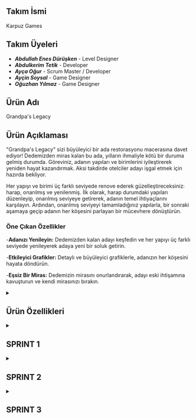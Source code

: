 ## Takım İsmi
Karpuz Games
## Takım Üyeleri
- _**Abdullah Enes Dürüşken**_ - Level Designer
- _**Abdulkerim Tetik**_ - Developer
- _**Ayça Oğur**_ - Scrum Master / Developer
- _**Ayçin Soysal**_ - Game Designer
- _**Oğuzhan Yılmaz**_ - Game Designer
## Ürün Adı
Grandpa's Legacy
## Ürün Açıklaması
"Grandpa's Legacy" sizi büyüleyici bir ada restorasyonu macerasına davet ediyor! Dedemizden miras kalan bu ada, yılların ihmaliyle kötü bir duruma gelmiş durumda. Göreviniz, adanın yapıları ve birimlerini iyileştirerek yeniden hayat kazandırmak. Aksi takdirde otelciler adayı işgal etmek için hazırda bekliyor.

Her yapıyı ve birimi üç farklı seviyede renove ederek güzelleştireceksiniz: harap, onarılmış ve yenilenmiş. İlk olarak, harap durumdaki yapıları düzenleyip, onarılmış seviyeye getirerek, adanın temel ihtiyaçlarını karşılayın. Ardından, onarılmış seviyeyi tamamladığınız yapılarla, bir sonraki aşamaya geçip adanın her köşesini parlayan bir mücevhere dönüştürün. 
### Öne Çıkan Özellikler
-**Adanızı Yenileyin:** Dedemizden kalan adayı keşfedin ve her yapıyı üç farklı seviyede yenileyerek adaya yeni bir soluk getirin.

-**Etkileyici Grafikler:** Detaylı ve büyüleyici grafiklerle, adanızın her köşesini hayata döndürün.

-**Eşsiz Bir Miras:** Dedemizin mirasını onurlandırarak, adayı eski ihtişamına kavuşturun ve kendi mirasınızı bırakın.
<details>
<summary><h2><strong>Ürün Özellikleri</strong></h2></summary>
<p>
<h2>Genel Özellikler</h2>
  
- 3D
- Single Player
- Simülatör & Macera & Restorasyon
- Sistem PC Windows

<h2>Hedef Kitle</h2>

- Günlük streslerden uzaklaşmak isteyenler,
- Tek oyunculu oyun oynamak isteyenler,
- Rahatlamak ve dinlenmek için vakit geçirmek isteyenler,
- Sanat, zanaat, tasarım, dekorasyon, doğa ile ilgilenenler,
- Estetik, yaratıcılık, düzen kurmanın tatmin duygusunu arayanlar,
- Başarı hissi ve tamamlama duygusu yaşamak isteyenler,
- Yeni bir tarz oyun denemek isteyenler bu oyunu oynayabilir.

<h2>Ürün Backlog URL</h2>
- Ürün backlog linkine ulaşmak için > <a href="https://trello.com/b/UKc12Mif/u1-bootcamp" target="_blank">U1 Backlog</a>.
<h2>Ürün Tasarım Dokümanı</h2>
- Ürün tasarım belgesine (GDD) ulaşmak için > <a href="https://imgur.com/gallery/gdd-gAORyb3" target="_blank">GDD</a>.

</p>
</details>

<details>
<summary><h2><strong>SPRINT 1</strong></h2></summary>
<p>

<details>
<summary><h2><strong>Sprint 1 Burndown Chart</strong></h2></summary>
<p>
  
![BurnDown](https://github.com/oguzhanyl/OUABootcamp24/blob/main/BootcampFiles/burndown.png)
![Tasks](https://github.com/oguzhanyl/OUABootcamp24/blob/main/BootcampFiles/tasks.png)

</p>
</details>
  
- **Sprint 1 için tamamlanması öngörülen puan:** 25
- **Puan Sistemi:** Proje için toplam 100 puan öngörülmüş olup, 1.sprint için denk gelen üniversite final haftası ve ulusal bayram sebebiyle puan düşük tutulmuştur.
- **Daily Scrum:** Kısa görüşmeler ve kararlar Whatsapp üzerinden, toplantılar Discord üzerinden gerçekleştirilmiştir. Ekran görüntülerine ulaşmak için > <a href="https://imgur.com/a/sprint-1-daily-scrums-PM3fkCL" target="_blank">Daily Scrum</a>
- **Sprint Board Güncellemeler ve Oyun Görselleri:**
- ![Trello Board1](https://github.com/oguzhanyl/OUABootcamp24/blob/main/BootcampFiles/1.png)
- ![Oyun Gorsel1](https://github.com/oguzhanyl/OUABootcamp24/blob/main/BootcampFiles/2.jpeg)
- ![Trello Board Update](https://github.com/oguzhanyl/OUABootcamp24/blob/main/BootcampFiles/3.png)
- ![Oyun Gorsel1](https://github.com/oguzhanyl/OUABootcamp24/blob/main/BootcampFiles/4.jpeg)
- ![Oyun Gorsel1](https://github.com/oguzhanyl/OUABootcamp24/blob/main/BootcampFiles/5.jpeg)
- ![UIStart Screen](https://github.com/oguzhanyl/OUABootcamp24/blob/main/BootcampFiles/ui1.png)
- ![UIOptions Screen](https://github.com/oguzhanyl/OUABootcamp24/blob/main/BootcampFiles/ui2.png)
- ![UIEnd Screen](https://github.com/oguzhanyl/OUABootcamp24/blob/main/BootcampFiles/ui3.png)
  
- **Sprint Review:**
   - Sprint için hedeflenen tüm görevler tamamlanmış olup bir sonraki sprint işleri detaylandırılmıştır.
   - High poly olmasına karar verilen oyunun 3d asset içeriklerinin zenginleşmesi ve adanın masterplanının tasarlanması kararı alınmıştır.
   - Kodlama için basit ve opsiyonel (zor) seçenekler belirlenmiş olup projenin gidişatına göre ekleme yapılmasına karar verilmiştir.
   - 2.sprint için görev ve zaman planlaması yapılmıştır. 

_**Sprint Review Katılımcıları:**_ Abdullah Enes Dürüşken, Abdülkerim Tetik, Ayça Oğur, Ayçin Soysal, Oğuzhan Yılmaz

- **Sprint Retrospective:**
   - Keyifli ve iş paylaşımının güzel olduğu bir sprint geçirildiğine karar verildi.
   - Ekibin çalışma programı sebebiyle bir araya gelme problemi üzerine konuşulup çözüme kavuşturuldu. Oyunun ana hatlarının belirlenmesi sebebiyle toplu görüşmelerin sıklığı azaltıldı.
   - Bir konuda karar verme üzerine daha hızlı aksiyon alma hedefi belirlendi.
   - Planlı ve net bir zaman dilimi içerisinde çalışmanın motive edici ve ilerleyici olması konusunda hemfikir olundu.
   - Rolumüzde neyi daha iyi yapabilirdik değerlendirmesi > Abdullah, sahne tasarımı küplerle prototip şekilde hazırlanmış olsaydı ilerleme hızlanabilirdi. Abdülkerim, kodlama daha detaylı incelenebilirdi. Ayça, proje yönetimi daha planlı ve hızlı karar vererek ilerlenebilirdi. Ayçin, tasarım üzerine detaylı çalışılabilirdi. Oğuzhan, UI tasarımın iyi gittiği yönünde geri bildirim verildi. 

</p>
</details>

<details>
<summary><h2><strong>SPRINT 2</strong></h2></summary>
<p>

<details>
<summary><h2><strong>Sprint 2 Burndown Chart</strong></h2></summary>
<p>
  
- ![Burndown Chart](https://github.com/oguzhanyl/OUABootcamp24/blob/main/BootcampFiles/Sprint2/WhatsApp%20Image%202024-07-21%20at%2013.19.54_9635ef51.jpg)
- ![Mission Table](https://github.com/oguzhanyl/OUABootcamp24/blob/main/BootcampFiles/Sprint2/WhatsApp%20Image%202024-07-21%20at%2013.19.55_0a49c578.jpg)

</p>
</details>

- **Sprint 2 için tamamlanması öngörülen puan:** 60
- **Puan Sistemi:** Projenin ana mekaniğinin 2.Sprint'te tamamlanması kararlaştırılmıştır. Bu sebeple toplam 100 puanlık sprintin büyük payı buraya ayrılmıştır. Görevlerin puanları, tamamlanacak iş saati hesap edilerek belirlenmiştir. 
- **Daily Scrum:** Kısa görüşmeler ve kararlar Whatsapp üzerinden, toplantılar Discord üzerinden gerçekleştirilmiştir. Ekran görüntülerine ulaşmak için > <a href="https://imgur.com/a/sprint-2-daily-scrums-eLAFPvT">Daily Scrum</a>
- **Sprint Board Güncellemeler ve Oyun Görselleri:**
- ![Trello Board1](https://github.com/oguzhanyl/OUABootcamp24/blob/main/BootcampFiles/Sprint2/WhatsApp%20Image%202024-07-21%20at%2013.19.54_3bacba60.jpg)
- ![Asana Board2](https://github.com/oguzhanyl/OUABootcamp24/blob/main/BootcampFiles/Sprint2/WhatsApp%20Image%202024-07-21%20at%2013.19.54_5368604a.jpg)
- ![Trello Board2](https://github.com/oguzhanyl/OUABootcamp24/blob/main/BootcampFiles/Sprint2/WhatsApp%20Image%202024-07-21%20at%2013.19.54_7df7ec98.jpg)
- ![Game Inside1](https://github.com/oguzhanyl/OUABootcamp24/blob/main/BootcampFiles/Sprint2/game1.jpg)
- ![Main UI](https://github.com/oguzhanyl/OUABootcamp24/blob/main/BootcampFiles/Sprint2/ui1.png)
- ![Trello Board3](https://github.com/oguzhanyl/OUABootcamp24/blob/main/BootcampFiles/Sprint2/WhatsApp%20Image%202024-07-21%20at%2013.19.54_9d1fe272.jpg)
- ![Game Inside2](https://github.com/oguzhanyl/OUABootcamp24/blob/main/BootcampFiles/Sprint2/game2.jpg)
- ![Game Inside3](https://github.com/oguzhanyl/OUABootcamp24/blob/main/BootcampFiles/Sprint2/game3.jpg)
- ![Options UI](https://github.com/oguzhanyl/OUABootcamp24/blob/main/BootcampFiles/Sprint2/ui2.png)
- ![Trello Board4](https://github.com/oguzhanyl/OUABootcamp24/blob/main/BootcampFiles/Sprint2/WhatsApp%20Image%202024-07-21%20at%2013.19.54_af48d549.jpg)
- ![Asana Board1](https://github.com/oguzhanyl/OUABootcamp24/blob/main/BootcampFiles/Sprint2/WhatsApp%20Image%202024-07-21%20at%2013.19.54_017cee97.jpg)

- **Sprint Review:**
  - 2.Sprint için öngörülen görevler tamamlanmıştır. Proje, birleştirilme aşamasına geçilmiştir.
  - Belirlenen tarihte proje hazırlanmış olursa ekstra puan içerikleri incelenecektir.
  - 3.Sprint için verilen kararlar: Projenin ekip üyeleri arasında dolaşıp eklemelerin tamamlanması ve birleştirilmesi, ekstra içeriklerin eklenmesi, video çıktısının hazırlanması
  - Oyun giriş sahnesinin hazırlanması için metin ve görsel içeriğin oluşturulmasına karar verilmiştir.
  - Sprint Review Katılımcıları: Abdullah Enes Dürüşken, Abdülkerim Tetik, Ayça Oğur, Ayçin Soysal, Oğuzhan Yılmaz
 
_**Sprint Review Katılımcıları:**_ Abdullah Enes Dürüşken, Abdülkerim Tetik, Ayça Oğur, Ayçin Soysal, Oğuzhan Yılmaz

</p>
</details>

<details>
<summary><h2><strong>SPRINT 3</strong></h2></summary>
<p>

<details>
<summary><h2><strong>Sprint 3 Burndown Chart</strong></h2></summary>
<p>
  
![BurnDown](https://github.com/oguzhanyl/OUABootcamp24/blob/main/BootcampFiles/Sprint3/burndown3-01.jpg)
![Tasks]()

</p>
</details>
  
- **Sprint 3 için tamamlanması öngörülen puan:** 15
- **Puan Sistemi:** Projenin son aşaması, bugların çözülmesi ve projenin birleştirilmesi olarak planlandığından görev sayısı düşük olup puan az tutulmuştur. Görevlerin puanları, tamamlanacak iş saati hesap edilerek belirlenmiştir. 
- **Daily Scrum:** Kısa görüşmeler ve kararlar Whatsapp üzerinden, toplantılar Discord üzerinden gerçekleştirilmiştir. Ekran görüntülerine ulaşmak için > <a href="https://imgur.com/gallery/sprint-3-daily-scrums-YpY0XZ1" target="_blank">Daily Scrum</a>
- **Sprint Board Güncellemeler ve Oyun Görselleri:**
- ![Trello Board1](https://github.com/oguzhanyl/OUABootcamp24/blob/main/BootcampFiles/Sprint3/t1.png)
- ![Oyun Gorsel1](https://github.com/oguzhanyl/OUABootcamp24/blob/main/BootcampFiles/Sprint3/o1.png)
- ![Trello Board Update](https://github.com/oguzhanyl/OUABootcamp24/blob/main/BootcampFiles/Sprint3/t2.png)
- ![Oyun Gorsel2](https://github.com/oguzhanyl/OUABootcamp24/blob/main/BootcampFiles/Sprint3/o2.png)
- ![Oyun Gorsel3](https://github.com/oguzhanyl/OUABootcamp24/blob/main/BootcampFiles/Sprint3/o3.png)
- ![Oyun Gorsel4](https://github.com/oguzhanyl/OUABootcamp24/blob/main/BootcampFiles/Sprint3/o4.png)
- ![Asana1](https://github.com/oguzhanyl/OUABootcamp24/blob/main/BootcampFiles/Sprint3/a1.png)
- ![Oyun Gorsel5](https://github.com/oguzhanyl/OUABootcamp24/blob/main/BootcampFiles/Sprint3/o5.png)
- ![Oyun Gorsel6](https://github.com/oguzhanyl/OUABootcamp24/blob/main/BootcampFiles/Sprint3/o6.png)
- ![Oyun Gorsel7](https://github.com/oguzhanyl/OUABootcamp24/blob/main/BootcampFiles/Sprint3/o7.png)
- ![Asana2](https://github.com/oguzhanyl/OUABootcamp24/blob/main/BootcampFiles/Sprint3/a2.png)
- ![Oyun Gorsel8](https://github.com/oguzhanyl/OUABootcamp24/blob/main/BootcampFiles/Sprint3/o8.png)
  
- **Sprint Review:**
   - Sprint hedefleri tamamlanmış ve ekip, oyunu bitirip teslim etmiştir. 
   - Tamamlanması öngörülen görev ve puanlar başarıyla tamamlanmıştır.
   - Oyunun exe çıktısı sorunsuz bir şekilde alınmış olup gerekli platformlarda paylaşılmıştır. Oyunu indirmek için > <a href="https://aycaogur.itch.io/grandpas-legacy" target="_blank">Grandpa's Legacy</a>

_**Sprint Review Katılımcıları:**_ Abdullah Enes Dürüşken, Abdülkerim Tetik, Ayça Oğur, Ayçin Soysal, Oğuzhan Yılmazz

- **Sprint Retrospective:**
   - Ekip üyeleri, verdikleri katkılardan dolayı birbirini tebrik etmiştir. 
   - Takımdaki iletişimin ve işbirliğinin önceki sprintlere göre daha başarılı olduğu konuşulmuştur. 

</p>
</details>

